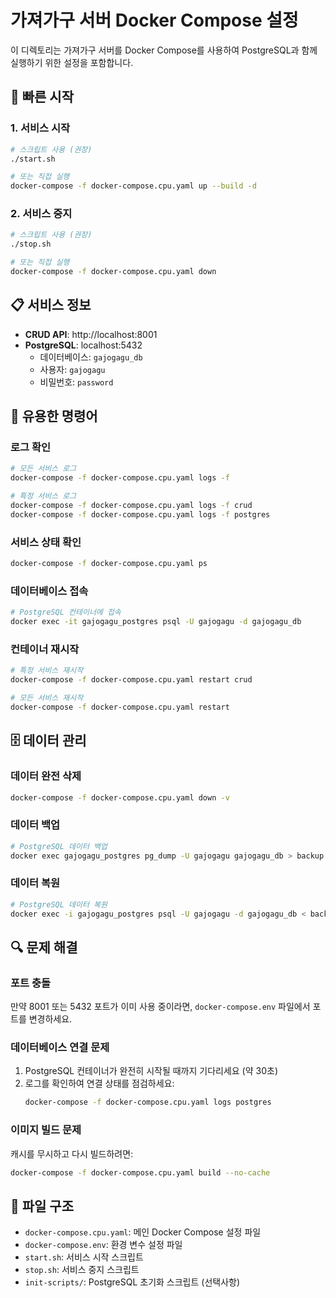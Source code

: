 # 가져가구 서버 Docker Compose 설정

이 디렉토리는 가져가구 서버를 Docker Compose를 사용하여 PostgreSQL과 함께 실행하기 위한 설정을 포함합니다.

## 🚀 빠른 시작

### 1. 서비스 시작
```bash
# 스크립트 사용 (권장)
./start.sh

# 또는 직접 실행
docker-compose -f docker-compose.cpu.yaml up --build -d
```

### 2. 서비스 중지
```bash
# 스크립트 사용 (권장)
./stop.sh

# 또는 직접 실행
docker-compose -f docker-compose.cpu.yaml down
```

## 📋 서비스 정보

- **CRUD API**: http://localhost:8001
- **PostgreSQL**: localhost:5432
  - 데이터베이스: `gajogagu_db`
  - 사용자: `gajogagu`
  - 비밀번호: `password`

## 🔧 유용한 명령어

### 로그 확인
```bash
# 모든 서비스 로그
docker-compose -f docker-compose.cpu.yaml logs -f

# 특정 서비스 로그
docker-compose -f docker-compose.cpu.yaml logs -f crud
docker-compose -f docker-compose.cpu.yaml logs -f postgres
```

### 서비스 상태 확인
```bash
docker-compose -f docker-compose.cpu.yaml ps
```

### 데이터베이스 접속
```bash
# PostgreSQL 컨테이너에 접속
docker exec -it gajogagu_postgres psql -U gajogagu -d gajogagu_db
```

### 컨테이너 재시작
```bash
# 특정 서비스 재시작
docker-compose -f docker-compose.cpu.yaml restart crud

# 모든 서비스 재시작
docker-compose -f docker-compose.cpu.yaml restart
```

## 🗄️ 데이터 관리

### 데이터 완전 삭제
```bash
docker-compose -f docker-compose.cpu.yaml down -v
```

### 데이터 백업
```bash
# PostgreSQL 데이터 백업
docker exec gajogagu_postgres pg_dump -U gajogagu gajogagu_db > backup.sql
```

### 데이터 복원
```bash
# PostgreSQL 데이터 복원
docker exec -i gajogagu_postgres psql -U gajogagu -d gajogagu_db < backup.sql
```

## 🔍 문제 해결

### 포트 충돌
만약 8001 또는 5432 포트가 이미 사용 중이라면, `docker-compose.env` 파일에서 포트를 변경하세요.

### 데이터베이스 연결 문제
1. PostgreSQL 컨테이너가 완전히 시작될 때까지 기다리세요 (약 30초)
2. 로그를 확인하여 연결 상태를 점검하세요:
   ```bash
   docker-compose -f docker-compose.cpu.yaml logs postgres
   ```

### 이미지 빌드 문제
캐시를 무시하고 다시 빌드하려면:
```bash
docker-compose -f docker-compose.cpu.yaml build --no-cache
```

## 📁 파일 구조

- `docker-compose.cpu.yaml`: 메인 Docker Compose 설정 파일
- `docker-compose.env`: 환경 변수 설정 파일
- `start.sh`: 서비스 시작 스크립트
- `stop.sh`: 서비스 중지 스크립트
- `init-scripts/`: PostgreSQL 초기화 스크립트 (선택사항)

